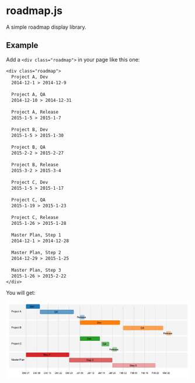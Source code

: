 roadmap.js
===========

A simple roadmap display library.

Example
-------

Add a `<div class="roadmap">` in your page like this one:

```
<div class="roadmap">
  Project A, Dev
  2014-12-1 > 2014-12-9

  Project A, QA
  2014-12-10 > 2014-12-31

  Project A, Release
  2015-1-5 > 2015-1-7

  Project B, Dev
  2015-1-5 > 2015-1-30

  Project B, QA
  2015-2-2 > 2015-2-27

  Project B, Release
  2015-3-2 > 2015-3-4

  Project C, Dev
  2015-1-5 > 2015-1-17

  Project C, QA
  2015-1-19 > 2015-1-23

  Project C, Release
  2015-1-26 > 2015-1-28

  Master Plan, Step 1
  2014-12-1 > 2014-12-28

  Master Plan, Step 2
  2014-12-29 > 2015-1-25

  Master Plan, Step 3
  2015-1-26 > 2015-2-22
</div>
```
You will get:

![Example](example.png)
